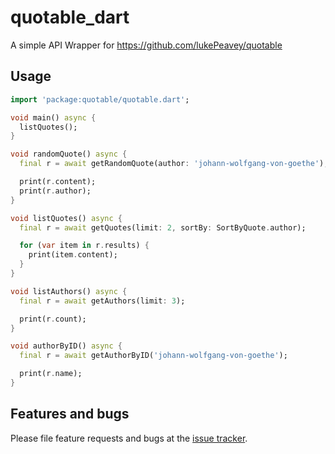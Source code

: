 # quotable_dart

A simple API Wrapper for https://github.com/lukePeavey/quotable

## Usage

```dart
import 'package:quotable/quotable.dart';

void main() async {
  listQuotes();
}

void randomQuote() async {
  final r = await getRandomQuote(author: 'johann-wolfgang-von-goethe');

  print(r.content);
  print(r.author);
}

void listQuotes() async {
  final r = await getQuotes(limit: 2, sortBy: SortByQuote.author);

  for (var item in r.results) {
    print(item.content);
  }
}

void listAuthors() async {
  final r = await getAuthors(limit: 3);

  print(r.count);
}

void authorByID() async {
  final r = await getAuthorByID('johann-wolfgang-von-goethe');

  print(r.name);
}

```

## Features and bugs

Please file feature requests and bugs at the [issue tracker][tracker].

[tracker]: https://github.com/TheBoringDude/quotable-dart/issues

